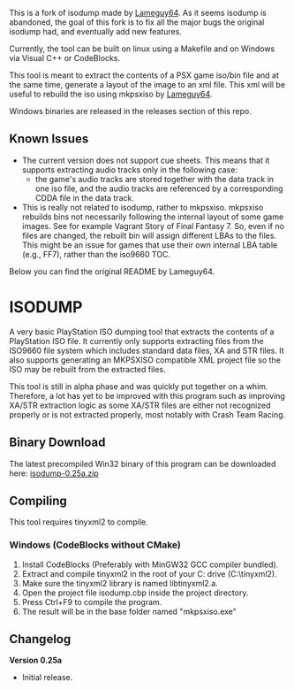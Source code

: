 This is a fork of isodump made by [Lameguy64](https://github.com/Lameguy64/).
As it seems isodump is abandoned, the goal of this fork is to fix all the major bugs the original isodump had, and
eventually add new features.

Currently, the tool can be built on linux using a Makefile and on Windows via Visual C++ or CodeBlocks.

This tool is meant to extract the contents of a PSX game iso/bin file and at the same time, generate a layout of the image to an xml file. This xml will be useful to rebuild the iso using mkpsxiso by [Lameguy64](https://github.com/Lameguy64/).

Windows binaries are released in the releases section of this repo.

## Known Issues
- The current version does not support cue sheets. This means that it supports extracting audio tracks only in the following case:
  - the game's audio tracks are stored together with the data track in one iso file, and the audio tracks are referenced by a corresponding CDDA file in the data track. 
- This is really not related to isodump, rather to mkpsxiso. mkpsxiso rebuilds bins not necessarily following the internal layout of some game images. See for example Vagrant Story of Final Fantasy 7. So, even if no files are changed, the rebuilt bin will assign different LBAs to the files. This might be an issue for games that use their own internal LBA table (e.g., FF7), rather than the iso9660 TOC.

Below you can find the original README by Lameguy64.

# ISODUMP
A very basic PlayStation ISO dumping tool that extracts the contents of a PlayStation ISO file. It currently only supports extracting files from the ISO9660 file system which includes standard data files, XA and STR files. It also supports generating an MKPSXISO compatible XML project file so the ISO may be rebuilt from the extracted files.

This tool is still in alpha phase and was quickly put together on a whim. Therefore, a lot has yet to be improved with this program such as improving XA/STR extraction logic as some XA/STR files are either not recognized properly or is not extracted properly, most notably with Crash Team Racing.

## Binary Download
The latest precompiled Win32 binary of this program can be downloaded here:
[isodump-0.25a.zip](http://lameguy64.github.io/isodump/isodump-0.25a.zip)

## Compiling
This tool requires tinyxml2 to compile.

### Windows (CodeBlocks without CMake)
1. Install CodeBlocks (Preferably with MinGW32 GCC compiler bundled).
2. Extract and compile tinyxml2 in the root of your C: drive (C:\tinyxml2).
3. Make sure the tinyxml2 library is named libtinyxml2.a.
3. Open the project file isodump.cbp inside the project directory.
4. Press Ctrl+F9 to compile the program.
5. The result will be in the base folder named "mkpsxiso.exe"

## Changelog
**Version 0.25a**
* Initial release.
